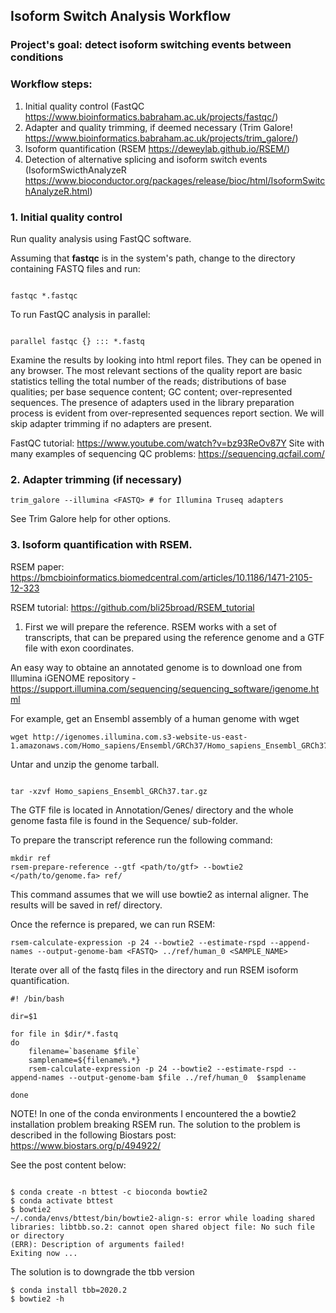 ## Isoform Switch Analysis Workflow

### Project's goal: detect isoform switching events between conditions

### Workflow steps:

1. Initial quality control (FastQC https://www.bioinformatics.babraham.ac.uk/projects/fastqc/)
2. Adapter and quality trimming, if deemed necessary (Trim Galore! https://www.bioinformatics.babraham.ac.uk/projects/trim_galore/)
3. Isoform quantification (RSEM https://deweylab.github.io/RSEM/)
4. Detection of alternative splicing and isoform switch events (IsoformSwicthAnalyzeR https://www.bioconductor.org/packages/release/bioc/html/IsoformSwitchAnalyzeR.html)

### 1. Initial quality control

Run quality analysis using FastQC software.

Assuming that **fastqc** is in the system's path, change to the directory containing FASTQ files and run:

```

fastqc *.fastqc

```

To run FastQC analysis in parallel:

```

parallel fastqc {} ::: *.fastq

``` 

Examine the results by looking into html report files. They can be opened in any browser.
The most relevant sections of the quality report are basic statistics telling the total number of the reads; distributions of base qualities; per base sequence content;
GC content; over-represented sequences. The presence of adapters used in the library preparation process is evident from over-represented sequences report section. We will skip adapter trimming if no adapters are present.

FastQC tutorial: https://www.youtube.com/watch?v=bz93ReOv87Y
Site with many examples of sequencing QC problems: https://sequencing.qcfail.com/

### 2. Adapter trimming (if necessary)

```
trim_galore --illumina <FASTQ> # for Illumina Truseq adapters

```

See Trim Galore help for other options.

### 3. Isoform quantification with RSEM.

RSEM paper: https://bmcbioinformatics.biomedcentral.com/articles/10.1186/1471-2105-12-323

RSEM tutorial: https://github.com/bli25broad/RSEM_tutorial

1) First we will prepare the reference. RSEM works with a set of transcripts, that can be prepared using the reference genome and a GTF file with exon coordinates.

An easy way to obtaine an annotated genome is to download one from Illumina iGENOME repository - https://support.illumina.com/sequencing/sequencing_software/igenome.html

For example, get an Ensembl assembly of a human genome with wget

```
wget http://igenomes.illumina.com.s3-website-us-east-1.amazonaws.com/Homo_sapiens/Ensembl/GRCh37/Homo_sapiens_Ensembl_GRCh37.tar.gz

```
Untar and unzip the genome tarball.

```

tar -xzvf Homo_sapiens_Ensembl_GRCh37.tar.gz

```

The GTF file is located in Annotation/Genes/ directory and the whole genome fasta file is found in the Sequence/ sub-folder.

To prepare the transcript reference run the following command:

```
mkdir ref
rsem-prepare-reference --gtf <path/to/gtf> --bowtie2 </path/to/genome.fa> ref/

```
This command assumes that we will use bowtie2 as internal aligner. The results will be saved in ref/ directory.

Once the refernce is prepared, we can run RSEM:

```
rsem-calculate-expression -p 24 --bowtie2 --estimate-rspd --append-names --output-genome-bam <FASTQ> ../ref/human_0 <SAMPLE_NAME>

```

Iterate over all of the fastq files in the directory and run RSEM isoform quantification.

```
#! /bin/bash

dir=$1

for file in $dir/*.fastq
do
    filename=`basename $file`
    samplename=${filename%.*}
    rsem-calculate-expression -p 24 --bowtie2 --estimate-rspd --append-names --output-genome-bam $file ../ref/human_0  $samplename

done

```
NOTE! In one of the conda environments I encountered the a bowtie2 installation problem breaking RSEM run.
The solution to the problem is described in the following Biostars post:
https://www.biostars.org/p/494922/

See the post content below:

```

$ conda create -n bttest -c bioconda bowtie2
$ conda activate bttest
$ bowtie2
~/.conda/envs/bttest/bin/bowtie2-align-s: error while loading shared libraries: libtbb.so.2: cannot open shared object file: No such file or directory
(ERR): Description of arguments failed!
Exiting now ...

```

The solution is to downgrade the tbb version

```
$ conda install tbb=2020.2
$ bowtie2 -h

```




















